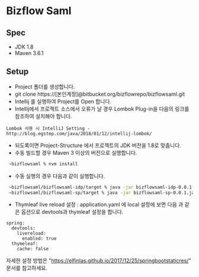 Bizflow Saml
======

Spec
-----
* JDK 1.8
* Maven 3.6.1

Setup
------
* Project 폴더를 생성합니다.
* git clone https://[본인계정]@bitbucket.org/bizflowrepo/bizflowsaml.git
* Intellij 를 실행하여 Project를 Open 합니다.
* Intellij에서 프로젝트 소스에서 오류가 날 경우 Lombok Plug-in을 다음의 링크를 참조하여 설치해야 합니다.<br/>

``` 
Lombok 사용 시 IntelliJ Setting - http://blog.egstep.com/java/2018/01/12/intellij-lombok/ 
```

* 되도록이면 Project-Structure 에서 프로젝트의 JDK 버전을 1.8로 맞춥니다.
* 수동 빌드할 경우 Maven 3 이상의 버전으로 실행합니다. 
```bash
 ~bizflowsaml % nvm install
```
* 수동 실행의 경우 다음과 같이 실행합니다.
```bash
 ~bizflowsaml/bizflowsaml-idp/target % java -jar bizflowsaml-idp-0.0.1.jar
 ~bizflowsaml/bizflowsaml-sp/target % java -jar bizflowsaml-sp-0.0.1.jar
```

* Thymleaf live reload 설정 : application.yaml 에 local 설정에 보면 다음 과 같은 옵션으로 devtools과 thymleaf 설정을 합니다.
```
spring:
  devtools:
    livereload:
      enabled: true
  thymeleaf:
    cache: false
``` 
자세한 설정 방법은 "https://elfinlas.github.io/2017/12/25/springbootstaticres/" 문서를 참고하세요.